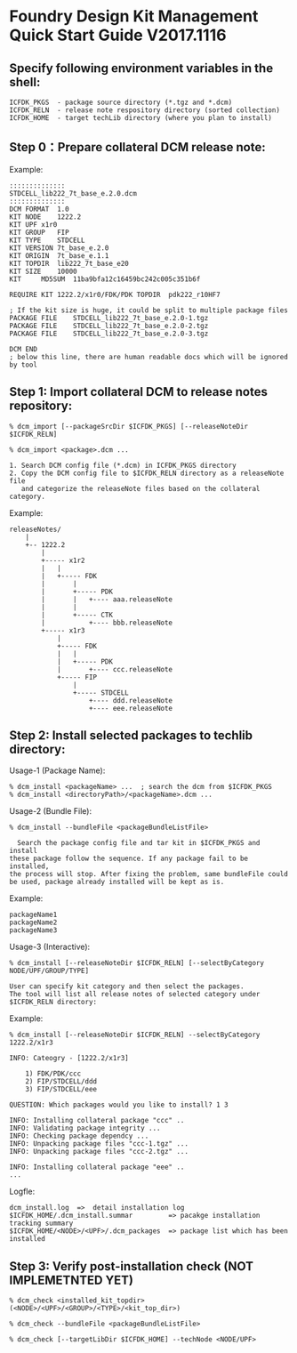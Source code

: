 # Foundry Design Kit Management Quick Start Guide V2017.1116

## Specify following environment variables in the shell:

	ICFDK_PKGS	- package source directory (*.tgz and *.dcm)
	ICFDK_RELN	- release note respository directory (sorted collection)
	ICFDK_HOME	- target techLib directory (where you plan to install)

## Step 0：Prepare collateral DCM release note:

Example:
	
	::::::::::::::
	STDCELL_lib222_7t_base_e.2.0.dcm
	::::::::::::::
	DCM	FORMAT	1.0
	KIT	NODE	1222.2
	KIT	UPF	x1r0
	KIT	GROUP	FIP
	KIT	TYPE	STDCELL
	KIT	VERSION	7t_base_e.2.0
	KIT	ORIGIN	7t_base_e.1.1
	KIT	TOPDIR	lib222_7t_base_e20
	KIT	SIZE	10000
	KIT     MD5SUM	11ba9bfa12c16459bc242c005c351b6f

	REQUIRE	KIT	1222.2/x1r0/FDK/PDK	TOPDIR	pdk222_r10HF7

	; If the kit size is huge, it could be split to multiple package files
	PACKAGE	FILE	STDCELL_lib222_7t_base_e.2.0-1.tgz  
	PACKAGE	FILE	STDCELL_lib222_7t_base_e.2.0-2.tgz  
	PACKAGE	FILE	STDCELL_lib222_7t_base_e.2.0-3.tgz  

	DCM END 
	; below this line, there are human readable docs which will be ignored by tool

## Step 1: Import collateral DCM to release notes repository:

	% dcm_import [--packageSrcDir $ICFDK_PKGS] [--releaseNoteDir $ICFDK_RELN]

	% dcm_import <package>.dcm ...

	1. Search DCM config file (*.dcm) in ICFDK_PKGS directory 
	2. Copy the DCM config file to $ICFDK_RELN directory as a releaseNote file
	   and categorize the releaseNote files based on the collateral category.

  Example:

	releaseNotes/
		|
		+-- 1222.2
			|
			+----- x1r2
			|	|
			|	+----- FDK
			|		|
			|		+----- PDK
			|		|	+---- aaa.releaseNote
			|		|
			|		+----- CTK
			|			+---- bbb.releaseNote
			+----- x1r3
				|
				+----- FDK
				|	|
				|	+----- PDK
				|		+---- ccc.releaseNote
				+----- FIP
					|
					+----- STDCELL
						+---- ddd.releaseNote
						+---- eee.releaseNote


## Step 2: Install selected packages to techlib directory:

  Usage-1 (Package Name):

	% dcm_install <packageName> ...  ; search the dcm from $ICFDK_PKGS
	% dcm_install <directoryPath>/<packageName>.dcm ...


  Usage-2 (Bundle File):

	% dcm_install --bundleFile <packageBundleListFile>

	  Search the package config file and tar kit in $ICFDK_PKGS and install 
	these package follow the sequence. If any package fail to be installed,
	the process will stop. After fixing the problem, same bundleFile could
	be used, package already installed will be kept as is.

  Example:

	packageName1
	packageName2
	packageName3


  Usage-3 (Interactive):

	% dcm_install [--releaseNoteDir $ICFDK_RELN] [--selectByCategory NODE/UPF/GROUP/TYPE]

	User can specify kit category and then select the packages.
	The tool will list all release notes of selected category under $ICFDK_RELN directory:

  Example:

	% dcm_install [--releaseNoteDir $ICFDK_RELN] --selectByCategory 1222.2/x1r3

	INFO: Cateogry - [1222.2/x1r3] 

		1) FDK/PDK/ccc
		2) FIP/STDCELL/ddd
		3) FIP/STDCELL/eee

	QUESTION: Which packages would you like to install? 1 3

	INFO: Installing collateral package "ccc" ..
	INFO: Validating package integrity ...
	INFO: Checking package dependcy ...
	INFO: Unpacking package files "ccc-1.tgz" ...
	INFO: Unpacking package files "ccc-2.tgz" ...

	INFO: Installing collateral package "eee" ..
	...

  Logfle:

	dcm_install.log  =>  detail installation log 
	$ICFDK_HOME/.dcm_install.summar         => pacakge installation tracking summary
	$ICFDK_HOME/<NODE>/<UPF>/.dcm_packages  => package list which has been installed


## Step 3: Verify post-installation check (NOT IMPLEMETNTED YET)

	% dcm_check <installed_kit_topdir>    (<NODE>/<UPF>/<GROUP>/<TYPE>/<kit_top_dir>)

	% dcm_check --bundleFile <packageBundleListFile>

	% dcm_check [--targetLibDir $ICFDK_HOME] --techNode <NODE/UPF>

